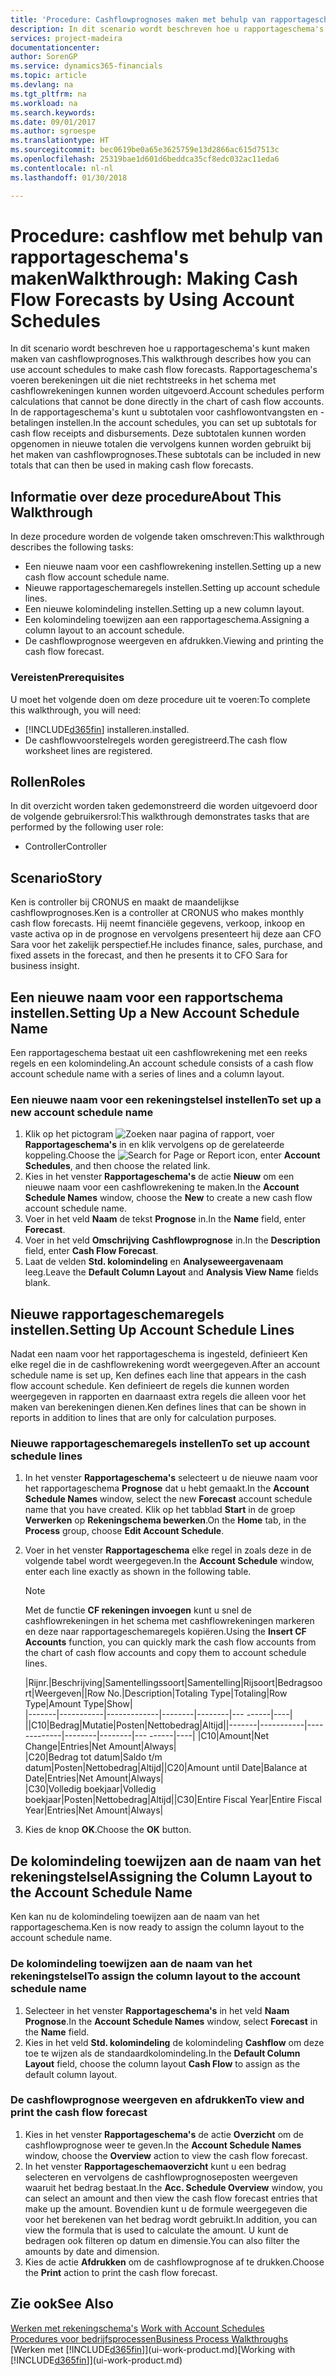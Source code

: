 ```yaml
---
title: 'Procedure: Cashflowprognoses maken met behulp van rapportageschema''s | Microsoft Docs'
description: In dit scenario wordt beschreven hoe u rapportageschema's kunt maken maken van cashflowprognoses. Rapportageschema's voeren berekeningen uit die niet rechtstreeks in het schema met cashflowrekeningen kunnen worden uitgevoerd. In de rapportageschema's kunt u subtotalen voor cashflowontvangsten en -betalingen instellen. Deze subtotalen kunnen worden opgenomen in nieuwe totalen die vervolgens kunnen worden gebruikt bij het maken van cashflowprognoses.
services: project-madeira
documentationcenter: 
author: SorenGP
ms.service: dynamics365-financials
ms.topic: article
ms.devlang: na
ms.tgt_pltfrm: na
ms.workload: na
ms.search.keywords: 
ms.date: 09/01/2017
ms.author: sgroespe
ms.translationtype: HT
ms.sourcegitcommit: bec0619be0a65e3625759e13d2866ac615d7513c
ms.openlocfilehash: 25319bae1d601d6beddca35cf8edc032ac11eda6
ms.contentlocale: nl-nl
ms.lasthandoff: 01/30/2018

---
```

# <a name="walkthrough-making-cash-flow-forecasts-by-using-account-schedules"></a><span data-ttu-id="6db3b-106">Procedure: cashflow met behulp van rapportageschema's maken</span><span class="sxs-lookup"><span data-stu-id="6db3b-106">Walkthrough: Making Cash Flow Forecasts by Using Account Schedules</span></span>
<span data-ttu-id="6db3b-107">In dit scenario wordt beschreven hoe u rapportageschema's kunt maken maken van cashflowprognoses.</span><span class="sxs-lookup"><span data-stu-id="6db3b-107">This walkthrough describes how you can use account schedules to make cash flow forecasts.</span></span> <span data-ttu-id="6db3b-108">Rapportageschema's voeren berekeningen uit die niet rechtstreeks in het schema met cashflowrekeningen kunnen worden uitgevoerd.</span><span class="sxs-lookup"><span data-stu-id="6db3b-108">Account schedules perform calculations that cannot be done directly in the chart of cash flow accounts.</span></span> <span data-ttu-id="6db3b-109">In de rapportageschema's kunt u subtotalen voor cashflowontvangsten en -betalingen instellen.</span><span class="sxs-lookup"><span data-stu-id="6db3b-109">In the account schedules, you can set up subtotals for cash flow receipts and disbursements.</span></span> <span data-ttu-id="6db3b-110">Deze subtotalen kunnen worden opgenomen in nieuwe totalen die vervolgens kunnen worden gebruikt bij het maken van cashflowprognoses.</span><span class="sxs-lookup"><span data-stu-id="6db3b-110">These subtotals can be included in new totals that can then be used in making cash flow forecasts.</span></span>  

## <a name="about-this-walkthrough"></a><span data-ttu-id="6db3b-111">Informatie over deze procedure</span><span class="sxs-lookup"><span data-stu-id="6db3b-111">About This Walkthrough</span></span>  
<span data-ttu-id="6db3b-112">In deze procedure worden de volgende taken omschreven:</span><span class="sxs-lookup"><span data-stu-id="6db3b-112">This walkthrough describes the following tasks:</span></span>  

- <span data-ttu-id="6db3b-113">Een nieuwe naam voor een cashflowrekening instellen.</span><span class="sxs-lookup"><span data-stu-id="6db3b-113">Setting up a new cash flow account schedule name.</span></span>  
- <span data-ttu-id="6db3b-114">Nieuwe rapportageschemaregels instellen.</span><span class="sxs-lookup"><span data-stu-id="6db3b-114">Setting up account schedule lines.</span></span>  
- <span data-ttu-id="6db3b-115">Een nieuwe kolomindeling instellen.</span><span class="sxs-lookup"><span data-stu-id="6db3b-115">Setting up a new column layout.</span></span>  
- <span data-ttu-id="6db3b-116">Een kolomindeling toewijzen aan een rapportageschema.</span><span class="sxs-lookup"><span data-stu-id="6db3b-116">Assigning a column layout to an account schedule.</span></span>  
- <span data-ttu-id="6db3b-117">De cashflowprognose weergeven en afdrukken.</span><span class="sxs-lookup"><span data-stu-id="6db3b-117">Viewing and printing the cash flow forecast.</span></span>  

### <a name="prerequisites"></a><span data-ttu-id="6db3b-118">Vereisten</span><span class="sxs-lookup"><span data-stu-id="6db3b-118">Prerequisites</span></span>  
<span data-ttu-id="6db3b-119">U moet het volgende doen om deze procedure uit te voeren:</span><span class="sxs-lookup"><span data-stu-id="6db3b-119">To complete this walkthrough, you will need:</span></span>  

- [!INCLUDE[d365fin](includes/d365fin_md.md)] <span data-ttu-id="6db3b-120"> installeren.</span><span class="sxs-lookup"><span data-stu-id="6db3b-120">installed.</span></span>  
- <span data-ttu-id="6db3b-121">De cashflowvoorstelregels worden geregistreerd.</span><span class="sxs-lookup"><span data-stu-id="6db3b-121">The cash flow worksheet lines are registered.</span></span>  

## <a name="roles"></a><span data-ttu-id="6db3b-122">Rollen</span><span class="sxs-lookup"><span data-stu-id="6db3b-122">Roles</span></span>  
<span data-ttu-id="6db3b-123">In dit overzicht worden taken gedemonstreerd die worden uitgevoerd door de volgende gebruikersrol:</span><span class="sxs-lookup"><span data-stu-id="6db3b-123">This walkthrough demonstrates tasks that are performed by the following user role:</span></span>  

- <span data-ttu-id="6db3b-124">Controller</span><span class="sxs-lookup"><span data-stu-id="6db3b-124">Controller</span></span>  

## <a name="story"></a><span data-ttu-id="6db3b-125">Scenario</span><span class="sxs-lookup"><span data-stu-id="6db3b-125">Story</span></span>  
<span data-ttu-id="6db3b-126">Ken is controller bij CRONUS en maakt de maandelijkse cashflowprognoses.</span><span class="sxs-lookup"><span data-stu-id="6db3b-126">Ken is a controller at CRONUS who makes monthly cash flow forecasts.</span></span> <span data-ttu-id="6db3b-127">Hij neemt financiële gegevens, verkoop, inkoop en vaste activa op in de prognose en vervolgens presenteert hij deze aan CFO Sara voor het zakelijk perspectief.</span><span class="sxs-lookup"><span data-stu-id="6db3b-127">He includes finance, sales, purchase, and fixed assets in the forecast, and then he presents it to CFO Sara for business insight.</span></span>  

## <a name="setting-up-a-new-account-schedule-name"></a><span data-ttu-id="6db3b-128">Een nieuwe naam voor een rapportschema instellen.</span><span class="sxs-lookup"><span data-stu-id="6db3b-128">Setting Up a New Account Schedule Name</span></span>  
<span data-ttu-id="6db3b-129">Een rapportageschema bestaat uit een cashflowrekening met een reeks regels en een kolomindeling.</span><span class="sxs-lookup"><span data-stu-id="6db3b-129">An account schedule consists of a cash flow account schedule name with a series of lines and a column layout.</span></span>  

### <a name="to-set-up-a-new-account-schedule-name"></a><span data-ttu-id="6db3b-130">Een nieuwe naam voor een rekeningstelsel instellen</span><span class="sxs-lookup"><span data-stu-id="6db3b-130">To set up a new account schedule name</span></span>  

1.  <span data-ttu-id="6db3b-131">Klik op het pictogram ![Zoeken naar pagina of rapport](media/ui-search/search_small.png "pictogram Zoeken naar pagina of rapport"), voer **Rapportageschema's** in en klik vervolgens op de gerelateerde koppeling.</span><span class="sxs-lookup"><span data-stu-id="6db3b-131">Choose the ![Search for Page or Report](media/ui-search/search_small.png "Search for Page or Report icon") icon, enter **Account Schedules**, and then choose the related link.</span></span>  
2.  <span data-ttu-id="6db3b-132">Kies in het venster **Rapportageschema's** de actie **Nieuw** om een nieuwe naam voor een cashflowrekening te maken.</span><span class="sxs-lookup"><span data-stu-id="6db3b-132">In the **Account Schedule Names** window, choose the **New** to create a new cash flow account schedule name.</span></span>  
3.  <span data-ttu-id="6db3b-133">Voer in het veld **Naam** de tekst **Prognose** in.</span><span class="sxs-lookup"><span data-stu-id="6db3b-133">In the **Name** field, enter **Forecast**.</span></span>  
4.  <span data-ttu-id="6db3b-134">Voer in het veld **Omschrijving** **Cashflowprognose** in.</span><span class="sxs-lookup"><span data-stu-id="6db3b-134">In the **Description** field, enter **Cash Flow Forecast**.</span></span>  
5.  <span data-ttu-id="6db3b-135">Laat de velden **Std. kolomindeling** en **Analyseweergavenaam** leeg.</span><span class="sxs-lookup"><span data-stu-id="6db3b-135">Leave the **Default Column Layout** and **Analysis View Name** fields blank.</span></span>  

## <a name="setting-up-account-schedule-lines"></a><span data-ttu-id="6db3b-136">Nieuwe rapportageschemaregels instellen.</span><span class="sxs-lookup"><span data-stu-id="6db3b-136">Setting Up Account Schedule Lines</span></span>  
<span data-ttu-id="6db3b-137">Nadat een naam voor het rapportageschema is ingesteld, definieert Ken elke regel die in de cashflowrekening wordt weergegeven.</span><span class="sxs-lookup"><span data-stu-id="6db3b-137">After an account schedule name is set up, Ken defines each line that appears in the cash flow account schedule.</span></span> <span data-ttu-id="6db3b-138">Ken definieert de regels die kunnen worden weergegeven in rapporten en daarnaast extra regels die alleen voor het maken van berekeningen dienen.</span><span class="sxs-lookup"><span data-stu-id="6db3b-138">Ken defines lines that can be shown in reports in addition to lines that are only for calculation purposes.</span></span>  

### <a name="to-set-up-account-schedule-lines"></a><span data-ttu-id="6db3b-139">Nieuwe rapportageschemaregels instellen</span><span class="sxs-lookup"><span data-stu-id="6db3b-139">To set up account schedule lines</span></span>  

1.  <span data-ttu-id="6db3b-140">In het venster **Rapportageschema's** selecteert u de nieuwe naam voor het rapportageschema **Prognose** dat u hebt gemaakt.</span><span class="sxs-lookup"><span data-stu-id="6db3b-140">In the **Account Schedule Names** window, select the new **Forecast** account schedule name that you have created.</span></span> <span data-ttu-id="6db3b-141">Klik op het tabblad **Start** in de groep **Verwerken** op **Rekeningschema bewerken**.</span><span class="sxs-lookup"><span data-stu-id="6db3b-141">On the **Home** tab, in the **Process** group, choose **Edit Account Schedule**.</span></span>  
2.  <span data-ttu-id="6db3b-142">Voer in het venster **Rapportageschema** elke regel in zoals deze in de volgende tabel wordt weergegeven.</span><span class="sxs-lookup"><span data-stu-id="6db3b-142">In the **Account Schedule** window, enter each line exactly as shown in the following table.</span></span>  

    > [!NOTE]  
    >  <span data-ttu-id="6db3b-143">Met de functie **CF rekeningen invoegen** kunt u snel de cashflowrekeningen in het schema met cashflowrekeningen markeren en deze naar rapportageschemaregels kopiëren.</span><span class="sxs-lookup"><span data-stu-id="6db3b-143">Using the **Insert CF Accounts** function, you can quickly mark the cash flow accounts from the chart of cash flow accounts and copy them to account schedule lines.</span></span>  

    <span data-ttu-id="6db3b-144">|Rijnr.|Beschrijving|Samentellingssoort|Samentelling|Rijsoort|Bedragsoort|Weergeven|</span><span class="sxs-lookup"><span data-stu-id="6db3b-144">|Row No.|Description|Totaling Type|Totaling|Row Type|Amount Type|Show|</span></span>  
    <span data-ttu-id="6db3b-145">|-------|-----------|-------------|--------|--------|---  ------|----| ||C10|Bedrag|Mutatie|Posten|Nettobedrag|Altijd|</span><span class="sxs-lookup"><span data-stu-id="6db3b-145">|-------|-----------|-------------|--------|--------|---  ------|----| |C10|Amount|Net Change|Entries|Net Amount|Always|</span></span>  
    <span data-ttu-id="6db3b-146">|C20|Bedrag tot datum|Saldo t/m datum|Posten|Nettobedrag|Altijd|</span><span class="sxs-lookup"><span data-stu-id="6db3b-146">|C20|Amount until Date|Balance at Date|Entries|Net Amount|Always|</span></span>  
    <span data-ttu-id="6db3b-147">|C30|Volledig boekjaar|Volledig boekjaar|Posten|Nettobedrag|Altijd|</span><span class="sxs-lookup"><span data-stu-id="6db3b-147">|C30|Entire Fiscal Year|Entire Fiscal Year|Entries|Net Amount|Always|</span></span>  

4.  <span data-ttu-id="6db3b-148">Kies de knop **OK**.</span><span class="sxs-lookup"><span data-stu-id="6db3b-148">Choose the **OK** button.</span></span>  

## <a name="assigning-the-column-layout-to-the-account-schedule-name"></a><span data-ttu-id="6db3b-149">De kolomindeling toewijzen aan de naam van het rekeningstelsel</span><span class="sxs-lookup"><span data-stu-id="6db3b-149">Assigning the Column Layout to the Account Schedule Name</span></span>  
<span data-ttu-id="6db3b-150">Ken kan nu de kolomindeling toewijzen aan de naam van het rapportageschema.</span><span class="sxs-lookup"><span data-stu-id="6db3b-150">Ken is now ready to assign the column layout to the account schedule name.</span></span>  

### <a name="to-assign-the-column-layout-to-the-account-schedule-name"></a><span data-ttu-id="6db3b-151">De kolomindeling toewijzen aan de naam van het rekeningstelsel</span><span class="sxs-lookup"><span data-stu-id="6db3b-151">To assign the column layout to the account schedule name</span></span>  

1.  <span data-ttu-id="6db3b-152">Selecteer in het venster **Rapportageschema's** in het veld **Naam** **Prognose**.</span><span class="sxs-lookup"><span data-stu-id="6db3b-152">In the **Account Schedule Names** window, select **Forecast** in the **Name** field.</span></span>  
2.  <span data-ttu-id="6db3b-153">Kies in het veld **Std. kolomindeling** de kolomindeling **Cashflow** om deze toe te wijzen als de standaardkolomindeling.</span><span class="sxs-lookup"><span data-stu-id="6db3b-153">In the **Default Column Layout** field, choose the column layout **Cash Flow** to assign as the default column layout.</span></span>  

### <a name="to-view-and-print-the-cash-flow-forecast"></a><span data-ttu-id="6db3b-154">De cashflowprognose weergeven en afdrukken</span><span class="sxs-lookup"><span data-stu-id="6db3b-154">To view and print the cash flow forecast</span></span>  
1.  <span data-ttu-id="6db3b-155">Kies in het venster **Rapportageschema's** de actie **Overzicht** om de cashflowprognose weer te geven.</span><span class="sxs-lookup"><span data-stu-id="6db3b-155">In the **Account Schedule Names** window, choose the **Overview** action to view the cash flow forecast.</span></span>  
2.  <span data-ttu-id="6db3b-156">In het venster **Rapportageschemaoverzicht** kunt u een bedrag selecteren en vervolgens de cashflowprognoseposten weergeven waaruit het bedrag bestaat.</span><span class="sxs-lookup"><span data-stu-id="6db3b-156">In the **Acc. Schedule Overview** window, you can select an amount and then view the cash flow forecast entries that make up the amount.</span></span> <span data-ttu-id="6db3b-157">Bovendien kunt u de formule weergegeven die voor het berekenen van het bedrag wordt gebruikt.</span><span class="sxs-lookup"><span data-stu-id="6db3b-157">In addition, you can view the formula that is used to calculate the amount.</span></span> <span data-ttu-id="6db3b-158">U kunt de bedragen ook filteren op datum en dimensie.</span><span class="sxs-lookup"><span data-stu-id="6db3b-158">You can also filter the amounts by date and dimension.</span></span>  
3.  <span data-ttu-id="6db3b-159">Kies de actie **Afdrukken** om de cashflowprognose af te drukken.</span><span class="sxs-lookup"><span data-stu-id="6db3b-159">Choose the **Print** action to print the cash flow forecast.</span></span>  

## <a name="see-also"></a><span data-ttu-id="6db3b-160">Zie ook</span><span class="sxs-lookup"><span data-stu-id="6db3b-160">See Also</span></span>  
 <span data-ttu-id="6db3b-161">[Werken met rekeningschema's](bi-how-work-account-schedule.md) </span><span class="sxs-lookup"><span data-stu-id="6db3b-161">[Work with Account Schedules](bi-how-work-account-schedule.md) </span></span>  
 [<span data-ttu-id="6db3b-162">Procedures voor bedrijfsprocessen</span><span class="sxs-lookup"><span data-stu-id="6db3b-162">Business Process Walkthroughs</span></span>](walkthrough-business-process-walkthroughs.md)  
 <span data-ttu-id="6db3b-163">[Werken met [!INCLUDE[d365fin](includes/d365fin_md.md)]](ui-work-product.md)</span><span class="sxs-lookup"><span data-stu-id="6db3b-163">[Working with [!INCLUDE[d365fin](includes/d365fin_md.md)]](ui-work-product.md)</span></span>

